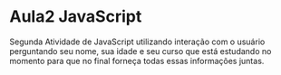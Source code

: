 # Aula2 JavaScript
 Segunda Atividade de JavaScript utilizando interação com o usuário perguntando seu nome, sua idade e seu curso que está estudando no momento para que no final forneça todas essas informações juntas.
